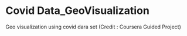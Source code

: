 # Covid Data_GeoVisualization
 Geo visualization using covid dara set (Credit : Coursera Guided Project)
